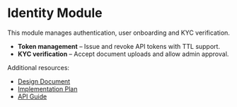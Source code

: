# Identity Module

This module manages authentication, user onboarding and KYC verification.

* **Token management** – Issue and revoke API tokens with TTL support.
* **KYC verification** – Accept document uploads and allow admin approval.

Additional resources:

- [Design Document](design.md)
- [Implementation Plan](implementation-plan.md)
- [API Guide](../../authentication.md#identity-api-endpoints)
